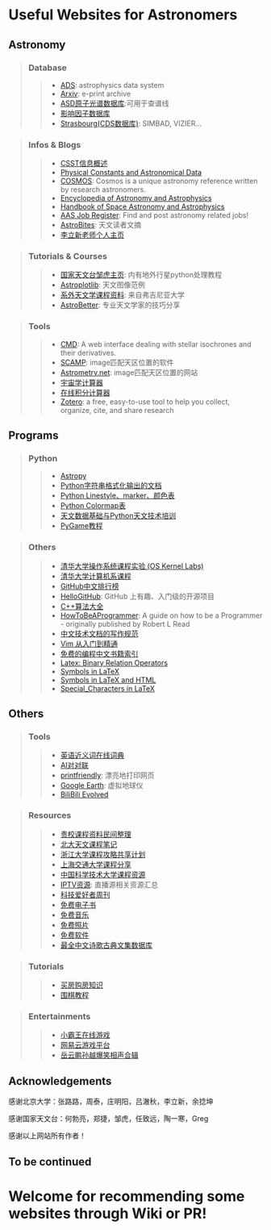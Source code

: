 # Useful Websites for Astronomers
## Astronomy
>### Database
>>* [ADS](https://ui.adsabs.harvard.edu/): astrophysics data system
>>* [Arxiv](http://cn.arxiv.org/): e-print archive
>>* [ASD原子光谱数据库](https://physics.nist.gov/PhysRefData/ASD/lines_form.html):可用于查谱线
>>* [影响因子数据库](https://academic-accelerator.com/Impact-Factor-IF/zh-CN/The-Astrophysical-Journal-Supplement-Series)
>>* [Strasbourg(CDS数据库)](http://cdsportal.u-strasbg.fr/): SIMBAD, VIZIER...

>### Infos & Blogs
>>* [CSST信息概述](https://github.com/CSSTsci/GalaxyAGN_science_discussion/wiki/CSST-Summary)
>>* [Physical Constants and Astronomical Data](http://www.astro.wisc.edu/~dolan/constants.html)
>>* [COSMOS](https://astronomy.swin.edu.au/cosmos/): Cosmos is a unique astronomy reference written by research astronomers.
>>* [Encyclopedia of Astronomy and Astrophysics](http://eaa.crcpress.com/default.asp)
>>* [Handbook of Space Astronomy and Astrophysics](http://ads.harvard.edu/books/hsaa/toc.html)
>>* [AAS Job Register](https://jobregister.aas.org): Find and post astronomy related jobs!
>>* [AstroBites](https://astrobites.org/): 天文读者文摘
>>* [李立新老师个人主页](http://kavli.pku.edu.cn/~lxl/professional/html/links.html)



>### Tutorials & Courses
>>* [国家天文台邹虎主页](http://batc.bao.ac.cn/~zouhu/doku.php?id=projects:start): 内有地外行星python处理教程
>>* [Astroplotlib](http://astroplotlib.stsci.edu/): 天文图像范例
>>* [系外天文学课程资料](http://people.virginia.edu/~dmw8f/astr5630/Topic07/Lecture_7.html): 来自弗吉尼亚大学  
>>* [AstroBetter](https://www.astrobetter.com/): 专业天文学家的技巧分享

>### Tools 
>>* [CMD](http://stev.oapd.inaf.it/cgi-bin/cmd): A web interface dealing with stellar isochrones and their derivatives.
>>* [SCAMP](https://www.astromatic.net/software/scamp): image匹配天区位置的软件  
>>* [Astrometry.net](http://astrometry.net/): image匹配天区位置的网站  
>>* [宇宙学计算器](https://ned.ipac.caltech.edu/help/cosmology_calc.html)
>>* [在线积分计算器](https://www.wolframalpha.com/calculators/integral-calculator)
>>* [Zotero](https://www.zotero.org/): a free, easy-to-use tool to help you collect, organize, cite, and share research




## Programs
>### Python
>>* [Astropy](https://www.astropy.org/)
>>* [Python字符串格式化输出的文档](https://pyformat.info/)
>>* [Python Linestyle、marker、颜色表](https://www.cnblogs.com/darkknightzh/p/6117528.html)
>>* [Python Colormap表](https://blog.csdn.net/lly1122334/article/details/88535217)
>>* [天文数据基础与Python天文技术培训](https://hebl.china-vo.org/course/PIA2020/)
>>* [PyGame教程](https://eyehere.net/2011/python-pygame-novice-professional-1/)

>### Others
>>* [清华大学操作系统课程实验 (OS Kernel Labs)](https://github.com/kiukotsu/ucore) 
>>* [清华大学计算机系课程](https://github.com/PKUanonym/REKCARC-TSC-UHT) 
>>* [GitHub中文排行榜](https://github.com/kon9chunkit/GitHub-Chinese-Top-Charts)   
>>* [HelloGitHub](https://github.com/521xueweihan/HelloGitHub): GitHub 上有趣、入门级的开源项目 
>>* [C++算法大全](https://github.com/TheAlgorithms/C-Plus-Plus)  
>>* [HowToBeAProgrammer](https://github.com/braydie/HowToBeAProgrammer): A guide on how to be a Programmer - originally published by Robert L Read
>>* [中文技术文档的写作规范](https://github.com/ruanyf/document-style-guide)
>>* [Vim 从入门到精通](https://github.com/wsdjeg/vim-galore-zh_cn)
>>* [免费的编程中文书籍索引](https://github.com/justjavac/free-programming-books-zh_CN)
>>* [Latex: Binary Relation Operators](http://www.access2science.com/latex/Binary.html)
>>* [Symbols in LaTeX](https://latex.wikia.org/wiki/List_of_LaTeX_symbols)
>>* [Symbols in LaTeX and HTML](http://www.stevesque.com/symbols/)
>>* [Special_Characters in LaTeX](https://en.wikibooks.org/wiki/LaTeX/Special_Characters)






## Others
>### Tools
>>* [英语近义词在线词典](https://www.thesaurus.com/)
>>* [AI对对联](https://ai.binwang.me/couplet/)
>>* [printfriendly](https://www.printfriendly.com/): 漂亮地打印网页  
>>* [Google Earth](https://www.google.com/earth/): 虚拟地球仪  
>>* [BiliBili Evolved](https://github.com/the1812/Bilibili-Evolved/blob/master/features.md)

>### Resources
>>* [贵校课程资料民间整理](https://github.com/lib-pku/libpku) 
>>* [北大天文课程笔记](https://github.com/slowdivePTG/Notes) 
>>* [浙江大学课程攻略共享计划](https://github.com/QSCTech/zju-icicles) 
>>* [上海交通大学课程分享](https://github.com/c-hj/SJTU-Courses) 
>>* [中国科学技术大学课程资源](https://github.com/USTC-Resource/USTC-Course) 
>>* [IPTV资源](https://github.com/imDazui/Tvlist-awesome-m3u-m3u8): 直播源相关资源汇总
>>* [科技爱好者周刊](https://github.com/ruanyf/weekly)
>>* [免费电子书](https://github.com/ruanyf/free-books)
>>* [免费音乐](https://github.com/ruanyf/weekly/blob/master/docs/free-music.md)
>>* [免费照片](https://github.com/ruanyf/weekly/blob/master/docs/free-photos.md)
>>* [免费软件](https://github.com/ruanyf/weekly/blob/master/docs/free-software.md)
>>* [最全中文诗歌古典文集数据库](https://github.com/chinese-poetry/chinese-poetry) 


>### Tutorials 
>>* [买房购房知识](https://github.com/houshanren/hangzhou_house_knowledge)
>>* [围棋教程](https://tieba.baidu.com/p/3413670740?red_tag=0900211857)

>### Entertainments
>>* [小霸王在线游戏](https://www.yikm.net/)
>>* [网易云游戏平台](https://cg.163.com/#/mobile)
>>* [岳云鹏孙越爆笑相声合辑](https://www.ximalaya.com/xiangsheng/11219907/)




## Acknowledgements
感谢北京大学：张路路，周泰，庄明阳，吕澈秋，李立新，余捻坤   

感谢国家天文台：何勃亮，郑捷，邹虎，任致远，陶一寒，Greg

感谢以上网站所有作者！

## To be continued

# Welcome for recommending some websites through Wiki or PR!

